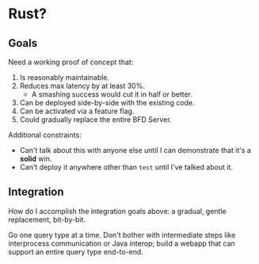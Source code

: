 # Rust?

## Goals

Need a working proof of concept that:

1. Is reasonably maintainable.
2. Reduces max latency by at least 30%.
    * A smashing success would cut it in half or better.
3. Can be deployed side-by-side with the existing code.
4. Can be activated via a feature flag.
5. Could gradually replace the entire BFD Server.

Additional constraints:

* Can't talk about this with anyone else until I can demonstrate that it's a **solid** win.
* Can't deploy it anywhere other than `test` until I've talked about it.

## Integration

How do I accomplish the integration goals above:
  a gradual, gentle replacement, bit-by-bit.

Go one query type at a time.
  Don't bother with intermediate steps like interprocess communication or Java interop;
    build a webapp that can support an entire query type end-to-end.
